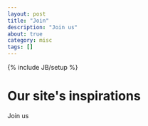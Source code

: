 ```yaml
---
layout: post
title: "Join"
description: "Join us"
about: true
category: misc
tags: []
---
```

{% include JB/setup %}

<a name="purpose"></a>

# Our site's inspirations

Join us





